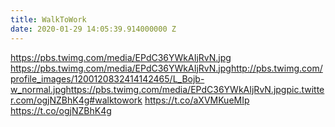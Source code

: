 ```yaml
---
title: WalkToWork
date: 2020-01-29 14:05:39.914000000 Z
---
```


 https://pbs.twimg.com/media/EPdC36YWkAIjRvN.jpg https://pbs.twimg.com/media/EPdC36YWkAIjRvN.jpghttp://pbs.twimg.com/profile_images/1200120832414142465/L_Bojb-w_normal.jpghttps://pbs.twimg.com/media/EPdC36YWkAIjRvN.jpgpic.twitter.com/ogjNZBhK4g#walktowork https://t.co/aXVMKueMIp https://t.co/ogjNZBhK4g